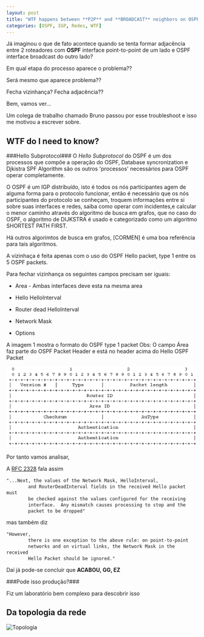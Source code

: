 ```yaml
---
layout: post
title: "WTF happens between **P2P** and **BROADCAST** neighbors on OSPF??"
categories: [OSPF, IGP, Redes, WTF]
---
```



Já imaginou o que de fato acontece quando se tenta formar adjacência entre 2 roteadores com **OSPF** interface point-to-point de um lado e OSPF interface broadcast do outro lado?

Em qual etapa do processo aparece o problema??

Será mesmo que aparece problema??

Fecha vizinhança? Fecha adjacência??

Bem, vamos ver...

Um colega de trabalho chamado Bruno passou por esse troubleshoot e isso me motivou a escrever sobre.

## WTF do I need to know? ##

###Hello Subprotocol###
O *Hello Subprotocol* do OSPF é um dos processos que compõe a operação do OSPF, Database syncronization e Djkistra SPF Algorithm são os outros 'processos' necessários para OSPF operar completamente.

O OSPF é um IGP distribuído, isto é todos os nós participantes agem de alguma forma para o protocolo funcionar, então é necessário que os nós participantes do protocolo se conheçam, troquem informações entre si sobre suas interfaces e redes, saiba como operar com incidentes,e calcular o menor caminho através do algoritmo de busca em grafos, que no caso do OSPF, o algoritmo de DIJKSTRA é usado e categorizado como um algoritmo SHORTEST PATH FIRST.

Há outros algorimtos de busca em grafos, [CORMEN] é uma boa referência para tais algoritmos.


A vizinhaça é feita apenas com o uso do OSPF Hello packet, type 1 entre os 5 OSPF packets.

Para fechar vizinhança os seguintes campos precisam ser iguais:

- Area - Ambas interfaces deve esta na mesma area

- Hello HelloInterval

- Router dead HelloInterval

- Network Mask

- Options

A imagem 1 mostra o formato do OSPF type 1 packet
Obs: O campo Área faz parte do OSPF Packet Header e está no header acima do Hello OSPF Packet

![OSPF HELLO PACKET](/images/ospf-hello-packet.png)

Por tanto vamos analisar,

A [RFC 2328](https://tools.ietf.org/html/rfc2328#page-96) fala assim

```
"...Next, the values of the Network Mask, HelloInterval,
        and RouterDeadInterval fields in the received Hello packet must
        be checked against the values configured for the receiving
        interface.  Any mismatch causes processing to stop and the
        packet to be dropped"
```

mas também diz

```
"However,
        there is one exception to the above rule: on point-to-point
        networks and on virtual links, the Network Mask in the received
        Hello Packet should be ignored."
```

Daí já pode-se concluir que **ACABOU, GG, EZ**

###Pode isso produção?###

Fiz um laboratório bem complexo para descobrir isso



## Da topologia da rede ##

![Topologia](images/topologia-ospf-filtro-lsa.jpeg)
